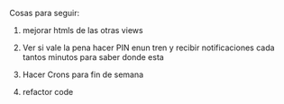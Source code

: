 Cosas para seguir:

1) mejorar htmls de las otras views

2) Ver si vale la pena hacer PIN enun tren y recibir notificaciones cada tantos minutos para saber donde esta

3) Hacer Crons para fin de semana

4) refactor code